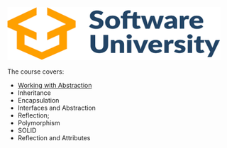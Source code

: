 
<img width="480" height="120" border="0" alt="Premium WordPress Themes - AppThemes" src="https://raw.githubusercontent.com/radotooo/SoftUni/master/C%23Advance/SoftUniLogo.png"></img>

<p>The course covers:</p>
<ul>
<li><a href="https://github.com/radotooo/SoftUni/tree/master/C%23OOP/01.%20Database_Skeleton">Working with Abstraction</a></li>
<li>Inheritance</li>
<li>Encapsulation</li>
<li>Interfaces and Abstraction</li>
<li>Reflection;</li>
<li>Polymorphism</li>
<li>SOLID</li>
<li>Reflection and Attributes</li>
